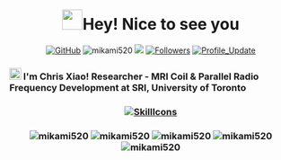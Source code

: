 <h1 align="center"> <img src="https://emojis.slackmojis.com/emojis/images/1531849430/4246/blob-sunglasses.gif?1531849430" width="36"/>Hey! Nice to see you </h1>
<p align="center">
    <a href="mailto:yl.xiao@mail.utoronto.ca" target="_blank"><img alt="GitHub" src="https://img.shields.io/badge/-yl.xiao@mail.utoronto.ca-8A2BE2?style=flat&logo=minutemailer&logoColor=white"></a>
    <img src="https://komarev.com/ghpvc/?username=mikami520&label=profile+views" alt="mikami520"/>       
    <!--<a href="https://github.com/milaan9?tab=repositories" target="_blank"><img src="https://badges.pufler.dev/repos/milaan9" alt="Repos"/></a>--> 
    <!--<img src="https://badges.pufler.dev/years/milaan9" alt="Active_Years"/>-->  
    <!--<a href="https://github.com/milaan9/milaan9" target="_blank"><img src="https://badges.pufler.dev/commits/monthly/milaan9" alt="commits"/>--> 
    <a href="https://github.com/mikami520/MikaMi520/pulse" alt="Activity"><img src="https://img.shields.io/github/commit-activity/m/mikami520/MikaMi520" /></a>
    <a href="https://github.com/mikami520?tab=followers"><img alt="Followers" src="https://img.shields.io/github/followers/mikami520?color=4C1&logo=github"></a>
    <a href="https://github.com/mikami520/MikaMi520" target="_blank"><img alt="Profile_Update" src="https://img.shields.io/github/last-commit/mikami520/MikaMi520?style=fflat-square"></a>
    <!--<a href="https://github.com/milaan9" target="_blank"><img alt="milaan9" src="https://badges.pufler.dev/visits/milaan9/milaan9?logo=GitHub&label=visits&color=success&logoColor=white&style=flat-square"/></a>-->
    <!--<img src="https://badges.pufler.dev/gists/milaan9" alt="milaan9"/>-->
    <!--<img src="https://readme-jokes.vercel.app/api" alt="milaan9"/>-->
</p>
<h3 align="left">
  <img src="https://media.giphy.com/media/hvRJCLFzcasrR4ia7z/giphy.gif" width="21"></a> I'm Chris Xiao! Researcher - MRI Coil & Parallel Radio Frequency Development at SRI, University of Toronto
</h3>

<h3 align="center">
  
  <a href="#">![SkillIcons](https://skillicons.dev/icons?i=anaconda,c,cpp,github,java,md,matlab,pkl,pytorch,js,html,css,py,qt,ros,rust,tensorflow,ubuntu,unity,vscode&perline=10)</a>
</h3> 

<h3 align="center">
      <img src="http://github-profile-summary-cards.vercel.app/api/cards/profile-details?username=mikami520&theme=omni" alt="mikami520"/>
      <img src="http://github-profile-summary-cards.vercel.app/api/cards/stats?username=mikami520&theme=omni" alt="mikami520"/>
      <img src="http://github-profile-summary-cards.vercel.app/api/cards/productive-time?username=mikami520&theme=omni&utcOffset=8" alt="mikami520"/>
      <img src="http://github-profile-summary-cards.vercel.app/api/cards/repos-per-language?username=mikami520&theme=omni" alt="mikami520"/>
      <img src="http://github-profile-summary-cards.vercel.app/api/cards/most-commit-language?username=mikami520&theme=omni" alt="mikami520"/>
</h3>
